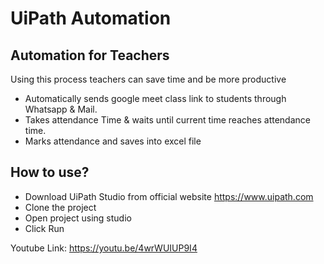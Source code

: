 # UiPath Automation

## Automation for Teachers

Using this process teachers can save time and be more productive

+ Automatically sends google meet class link to students through Whatsapp & Mail.
+ Takes attendance Time & waits until current time reaches attendance time.
+ Marks attendance and saves into excel file

## How to use?
+ Download UiPath Studio from official website https://www.uipath.com
+ Clone the project
+ Open project using studio
+ Click Run

Youtube Link: 
https://youtu.be/4wrWUIUP9I4
